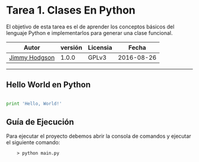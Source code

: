 # Tarea 1. Clases En Python

El objetivo de esta tarea es el de aprender los conceptos básicos del lenguaje Python e implementarlos para generar una clase funcional.

| Autor | versión | Licensia | Fecha |
| --- | --- | --- | --- |
| [Jimmy Hodgson](https://github.com/JimmyHodgson) | 1.0.0 | GPLv3 | 2016-08-26 |

---

## Hello World en Python
```python

print 'Hello, World!'

```

## Guía de Ejecución

Para ejecutar el proyecto debemos abrir la consola de comandos y ejecutar el siguiente comando:

```
    > python main.py
```
